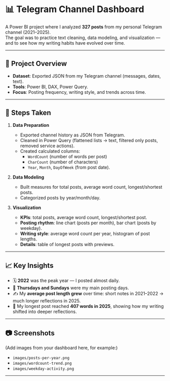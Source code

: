 # 📊 Telegram Channel Dashboard  

A Power BI project where I analyzed **327 posts** from my personal Telegram channel (2021–2025).  
The goal was to practice text cleaning, data modeling, and visualization — and to see how my writing habits have evolved over time.  

---

## 🚀 Project Overview  
- **Dataset**: Exported JSON from my Telegram channel (messages, dates, text).  
- **Tools**: Power BI, DAX, Power Query.  
- **Focus**: Posting frequency, writing style, and trends across time.  

---

## 🔧 Steps Taken  
1. **Data Preparation**  
   - Exported channel history as JSON from Telegram.  
   - Cleaned in Power Query (flattened lists → text, filtered only posts, removed service actions).  
   - Created calculated columns:  
     - `WordCount` (number of words per post)  
     - `CharCount` (number of characters)  
     - `Year`, `Month`, `DayOfWeek` (from post date).  

2. **Data Modeling**  
   - Built measures for total posts, average word count, longest/shortest posts.  
   - Categorized posts by year/month/day.  

3. **Visualization**  
   - **KPIs**: total posts, average word count, longest/shortest post.  
   - **Posting rhythm**: line chart (posts per month), bar chart (posts by weekday).  
   - **Writing style**: average word count per year, histogram of post lengths.  
   - **Details**: table of longest posts with previews.  

---

## 📈 Key Insights  
- 🗓️ **2022** was the peak year — I posted almost daily.  
- 📅 **Thursdays and Sundays** were my main posting days.  
- ✍️ My **average post length grew** over time: short notes in 2021–2022 → much longer reflections in 2025.  
- 📖 My longest post reached **407 words in 2025**, showing how my writing shifted into deeper reflections.  

---

## 📷 Screenshots  
(Add images from your dashboard here, for example:)  
- `images/posts-per-year.png`  
- `images/wordcount-trend.png`  
- `images/weekday-activity.png`  

--- 
